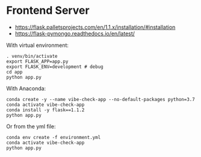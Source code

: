 # Frontend Server

* https://flask.palletsprojects.com/en/1.1.x/installation/#installation
* https://flask-pymongo.readthedocs.io/en/latest/

With virtual environment:

```
. venv/bin/activate
export FLASK_APP=app.py
export FLASK_ENV=development # debug
cd app
python app.py
```

With Anaconda:

```
conda create -y --name vibe-check-app --no-default-packages python=3.7
conda activate vibe-check-app
conda install -y flask==1.1.2
python app.py
```

Or from the yml file:

```
conda env create -f environment.yml
conda activate vibe-check-app
python app.py
```